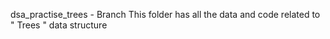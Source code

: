 dsa_practise_trees - Branch
This folder has all the data and code related to " Trees " data structure 